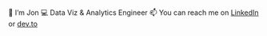 👋 I’m Jon
💻 Data Viz & Analytics Engineer
📫 You can reach me on [LinkedIn](https://www.linkedin.com/in/jonathan-odle/) or [dev.to](https://dev.to/odle)

